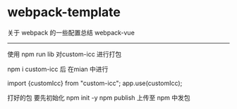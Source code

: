 # webpack-template
关于 webpack 的一些配置总结
webpack-vue





----

使用  npm run lib 对custom-icc 进行打包

npm i custom-icc 后 在mian 中进行

import {customIcc} from "custom-icc";
app.use(customIcc);

打好的包 要先初始化
npm init -y
npm publish  上传至 npm 中发包